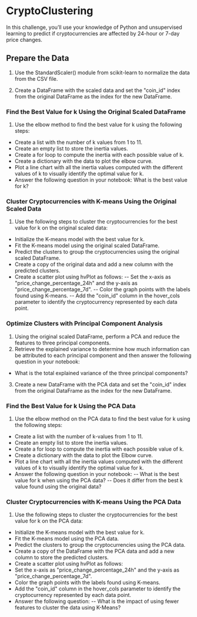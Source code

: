 # CryptoClustering
In this challenge, you’ll use your knowledge of Python and unsupervised learning to predict if cryptocurrencies are affected by 24-hour or 7-day price changes.

## Prepare the Data
1. Use the StandardScaler() module from scikit-learn to normalize the data from the CSV file.

2. Create a DataFrame with the scaled data and set the "coin_id" index from the original DataFrame as the index for the new DataFrame.

### Find the Best Value for k Using the Original Scaled DataFrame
1. Use the elbow method to find the best value for k using the following steps:
- Create a list with the number of k values from 1 to 11.
- Create an empty list to store the inertia values.
- Create a for loop to compute the inertia with each possible value of k.
- Create a dictionary with the data to plot the elbow curve.
- Plot a line chart with all the inertia values computed with the different values of k to visually identify the optimal value for k.
- Answer the following question in your notebook: What is the best value for k?

### Cluster Cryptocurrencies with K-means Using the Original Scaled Data
1. Use the following steps to cluster the cryptocurrencies for the best value for k on the original scaled data:
- Initialize the K-means model with the best value for k.
- Fit the K-means model using the original scaled DataFrame.
- Predict the clusters to group the cryptocurrencies using the original scaled DataFrame.
- Create a copy of the original data and add a new column with the predicted clusters.
- Create a scatter plot using hvPlot as follows:
-- Set the x-axis as "price_change_percentage_24h" and the y-axis as "price_change_percentage_7d".
-- Color the graph points with the labels found using K-means.
-- Add the "coin_id" column in the hover_cols parameter to identify the cryptocurrency represented by each data point.

### Optimize Clusters with Principal Component Analysis
1. Using the original scaled DataFrame, perform a PCA and reduce the features to three principal components.
2. Retrieve the explained variance to determine how much information can be attributed to each principal component and then answer the following question in your notebook:
- What is the total explained variance of the three principal components?
3. Create a new DataFrame with the PCA data and set the "coin_id" index from the original DataFrame as the index for the new DataFrame.

### Find the Best Value for k Using the PCA Data
1. Use the elbow method on the PCA data to find the best value for k using the following steps:
- Create a list with the number of k-values from 1 to 11.
- Create an empty list to store the inertia values.
- Create a for loop to compute the inertia with each possible value of k.
- Create a dictionary with the data to plot the Elbow curve.
- Plot a line chart with all the inertia values computed with the different values of k to visually identify the optimal value for k.
- Answer the following question in your notebook:
-- What is the best value for k when using the PCA data?
-- Does it differ from the best k value found using the original data?

### Cluster Cryptocurrencies with K-means Using the PCA Data
1. Use the following steps to cluster the cryptocurrencies for the best value for k on the PCA data:
- Initialize the K-means model with the best value for k.
- Fit the K-means model using the PCA data.
- Predict the clusters to group the cryptocurrencies using the PCA data.
- Create a copy of the DataFrame with the PCA data and add a new column to store the predicted clusters.
- Create a scatter plot using hvPlot as follows:
- Set the x-axis as "price_change_percentage_24h" and the y-axis as "price_change_percentage_7d".
- Color the graph points with the labels found using K-means.
- Add the "coin_id" column in the hover_cols parameter to identify the cryptocurrency represented by each data point.
- Answer the following question:
-- What is the impact of using fewer features to cluster the data using K-Means?
